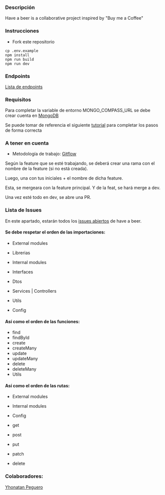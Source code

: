 ### Descripción
Have a beer is a collaborative project inspired by "Buy me a Coffee"

### Instrucciones 
- Fork este repositorio
```
cp .env.example
npm install
npm run build
npm run dev
```

### Endpoints
[Lista de endpoints]()

### Requisitos

Para completar la variable de entorno MONGO_COMPASS_URL se debe crear cuenta en [MongoDB](https://www.mongodb.com/)

Se puede tomar de referencia el siguiente [tutorial](https://brahianpdev.rocks/introduccin-al-backend-con-arquitectura-en-capas#2a292225596d479bad1d684d80099425ss) para completar los pasos de forma correcta

### A tener en cuenta

- Metodología de trabajo: [Gitflow](https://www.atlassian.com/es/git/tutorials/comparing-workflows/gitflow-workflow#:~:text=Gitflow%20es%20un%20modelo%20alternativo,vez%20y%20quien%20lo%20populariz%C3%B3.)

Según la feature que se esté trabajando, se deberá crear una rama con el nombre de la feature (si no está creada).

Luego, una con tus iniciales + el nombre de dicha feature. 

Esta, se mergeara con la feature principal. Y de la feat, se hará merge a dev.

Una vez esté todo en dev, se abre una PR.

### Lista de Issues
En este apartado, estarán todos los [issues abiertos](https://github.com/brahianpdev/haveabeer/issues) de have a beer. 

#### Se debe respetar el orden de las importaciones:
- External modules
- Librerias

- Internal modules
- Interfaces
- Dtos
- Services | Controllers
- Utils
- Config

#### Así como el orden de las funciones:

- find
- findById
- create
- createMany
- update
- updateMany
- delete
- deleteMany
- Utils

#### Así como el orden de las rutas:

- External modules
- Internal modules
- Config

- get
- post
- put
- patch
- delete

### Colaboradores:
[Yhonatan Peguero](https://github.com/YhonaPeguero)